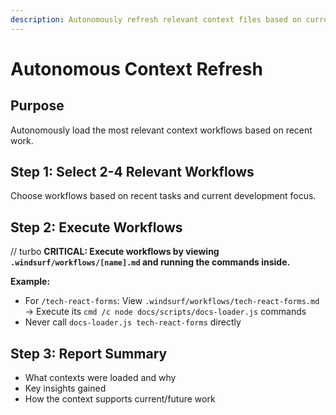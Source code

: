 ```yaml
---
description: Autonomously refresh relevant context files based on current work
---
```


# Autonomous Context Refresh

## Purpose
Autonomously load the most relevant context workflows based on recent work.

## Step 1: Select 2-4 Relevant Workflows
Choose workflows based on recent tasks and current development focus.

## Step 2: Execute Workflows
// turbo
**CRITICAL: Execute workflows by viewing `.windsurf/workflows/[name].md` and running the commands inside.**

**Example:**
- For `/tech-react-forms`: View `.windsurf/workflows/tech-react-forms.md` → Execute its `cmd /c node docs/scripts/docs-loader.js` commands
- Never call `docs-loader.js tech-react-forms` directly

## Step 3: Report Summary
- What contexts were loaded and why
- Key insights gained
- How the context supports current/future work
